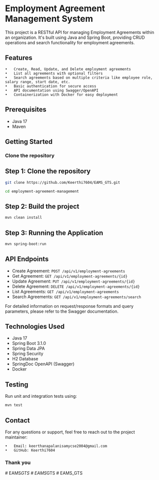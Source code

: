 # Employment Agreement Management System

This project is a RESTful API for managing Employment Agreements within an organization. It's built using Java and Spring Boot, providing CRUD operations and search functionality for employment agreements.

## Features

	•	Create, Read, Update, and Delete employment agreements
	•	List all agreements with optional filters
	•	Search agreements based on multiple criteria like employee role, salary range, start date, etc.
	•	Basic authentication for secure access
	•	API documentation using Swagger/OpenAPI
	•	Containerization with Docker for easy deployment
## Prerequisites

- Java 17
- Maven

## Getting Started

### Clone the repository

## Step 1: Clone the repository

```bash
git clone https://github.com/Keerthi7604/EAMS_GTS.git

cd employment-agreement-management
```

## Step 2: Build the project

```bash
mvn clean install
```

## Step 3: Running the Application

```bash
mvn spring-boot:run
```

## API Endpoints

- Create Agreement: `POST /api/v1/employment-agreements`
- Get Agreement: `GET /api/v1/employment-agreements/{id}`
- Update Agreement: `PUT /api/v1/employment-agreements/{id}`
- Delete Agreement: `DELETE /api/v1/employment-agreements/{id}`
- List Agreements: `GET /api/v1/employment-agreements`
- Search Agreements: `GET /api/v1/employment-agreements/search`

For detailed information on request/response formats and query parameters, please refer to the Swagger documentation.

## Technologies Used

- Java 17
- Spring Boot 3.1.0
- Spring Data JPA
- Spring Security
- H2 Database
- SpringDoc OpenAPI (Swagger)
- Docker


## Testing

Run unit and integration tests using:

```bash
mvn test
```

## Contact

For any questions or support, feel free to reach out to the project maintainer:

	•	Email: keerthanapalanisamycse2004@gmail.com
	•	GitHub: Keerthi7604

### Thank you
#   E A M S _ G T S  
 #   E A M S _ G T S  
 #   E A M S _ G T S  
 